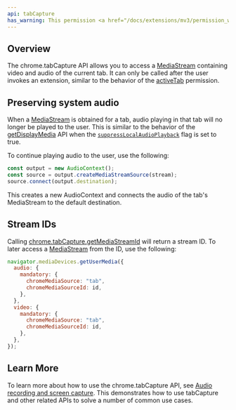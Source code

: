 ```yaml
---
api: tabCapture
has_warning: This permission <a href="/docs/extensions/mv3/permission_warnings/#permissions_with_warnings">triggers a warning</a>.
---
```


## Overview

The chrome.tabCapture API allows you to access a [MediaStream][media-stream] containing video and
audio of the current tab. It can only be called after the user invokes an extension, similar to the
behavior of the [activeTab][activeTab] permission.

## Preserving system audio

When a [MediaStream][media-stream] is obtained for a tab, audio playing in that tab will no longer
be played to the user. This is similar to the behavior of the [getDisplayMedia][getDisplayMedia] API
when the <code>[suppressLocalAudioPlayback][supress-playback]</code> flag is set to true.

To continue playing audio to the user, use the following:

```js
const output = new AudioContext();
const source = output.createMediaStreamSource(stream);
source.connect(output.destination);
```

This creates a new AudioContext and connects the audio of the tab's MediaStream to the default
destination.

## Stream IDs

Calling [chrome.tabCapture.getMediaStreamId][getMediaStreamId] will return a stream ID. To later
access a [MediaStream][media-stream] from the ID, use the following:

```js
navigator.mediaDevices.getUserMedia({
  audio: {
    mandatory: {
      chromeMediaSource: "tab",
      chromeMediaSourceId: id,
    },
  },
  video: {
    mandatory: {
      chromeMediaSource: "tab",
      chromeMediaSourceId: id,
    },
  },
});
```

## Learn More

To learn more about how to use the chrome.tabCapture API, see
[Audio recording and screen capture][audio-recording-screen-capture]. This demonstrates how to use
tabCapture and other related APIs to solve a number of common use cases.

[getMediaStreamId]: #method-getMediaStreamId
[activeTab]: /docs/extensions/mv3/manifest/activeTab/
[media-stream]: https://developer.mozilla.org/docs/Web/API/MediaStream
[getDisplayMedia]: https://developer.mozilla.org/docs/Web/API/MediaDevices/getDisplayMedia
[supress-playback]: https://developer.mozilla.org/docs/Web/API/MediaTrackSupportedConstraints/suppressLocalAudioPlayback
[audio-recording-screen-capture]: /docs/extensions/mv3/screen_capture/
